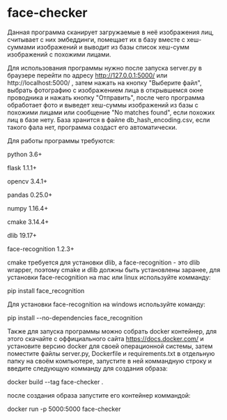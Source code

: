 # face-checker
Данная программа сканирует загружаемые в неё изображения лиц, считывает с них эмбеддинги, помещает их в базу вместе с хеш-суммами изображений и выводит из базы список хеш-сумм изображений с похожими лицами.

Для использования программы нужно после запуска server.py в браузере перейти по адресу http://127.0.0.1:5000/ или http://localhost:5000/ , затем нажать на кнопку "Выберите файл", выбрать фотографию с изображением лица в открывшемся окне проводника и нажать кнопку "Отправить", после чего программа обработает фото и выведет хеш-суммы изображений из базы с похожими лицами или сообщение "No matches found", если похожих лиц в базе нету. База хранится в файле db_hash_encoding.csv, если такого фала нет, программа создаст его автоматически.

Для работы программы требуются:

python 3.6+

flask 1.1.1+

opencv 3.4.1+

pandas 0.25.0+

numpy 1.16.4+

cmake 3.14.4+

dlib 19.17+

face-recognition 1.2.3+

cmake требуется для установки dlib, а face-recognition - это dlib wrapper, поэтому cmake и dlib должны быть установлены заранее, для установки face-recognition на mac или linux используйте комманду:

pip install face_recognition

Для установки face-recognition на windows используйте команду:

pip install --no-dependencies face_recognition

Также для запуска программы можно собрать docker контейнер, для этого скачайте с оффициального сайта https://docs.docker.com/ и установите версию docker для своей операционной системы, затем поместите файлы server.py, Dockerfile и requirements.txt в отдельную папку на своём компьютере, запустите в ней коммандную строку и введите следующую комманду для создания образа:

docker build --tag face-checker .

после создания образа запустите его контейнер коммандой:

docker run -p 5000:5000 face-checker
